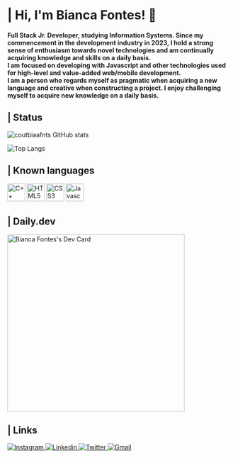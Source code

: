 <h1>| Hi, I'm Bianca Fontes! 💙</h1>

<h4>Full Stack Jr. Developer, studying Information Systems. Since my commencement in the development industry in 2023, I hold a strong sense of enthusiasm towards novel technologies and am continually acquiring knowledge and skills on a daily basis.</br>I am focused on developing with Javascript and other technologies used for high-level and value-added web/mobile development.</br>I am a person who regards myself as pragmatic when acquiring a new language and creative when constructing a project. I enjoy challenging myself to acquire new knowledge on a daily basis.</h4>

<h2>| Status</h2>

![coutbiaafnts GitHub stats](https://github-readme-stats.vercel.app/api?username=coutbiaafnts&show_icons=true&theme=github_dark)

![Top Langs](https://github-readme-stats.vercel.app/api/top-langs/?username=coutbiaafnts&layout=compact&theme=github_dark)

<h2>| Known languages</h2>

<div>
    <img height="40em" src="https://cdn.jsdelivr.net/gh/devicons/devicon/icons/cplusplus/cplusplus-original.svg" alt="C++"/>
    <img height="40em" src="https://cdn.jsdelivr.net/gh/devicons/devicon/icons/html5/html5-original.svg" alt="HTML5"/>
    <img height="40em" src="https://cdn.jsdelivr.net/gh/devicons/devicon/icons/css3/css3-original.svg" alt="CSS3"/>
    <img height="40em" src="https://cdn.jsdelivr.net/gh/devicons/devicon/icons/javascript/javascript-original.svg" alt="Javascript"/>
</div>

<h2>| Daily.dev</h2>
<a href="https://app.daily.dev/coutbiaafnts"><img src="https://api.daily.dev/devcards/00627eca20304c33b1dc446f5e5ba2d3.png?r=ffk" width="400" alt="Bianca Fontes's Dev Card"/></a>

<h2>| Links</h2>

<div>
    <a href="https://www.instagram.com/coutbiaafnts/" target="_blank">
        <img src="https://img.shields.io/badge/Instagram-E4405F?style=for-the-badge&logo=instagram&logoColor=white" alt="Instagram"></img>
    </a>
    <a href="https://www.linkedin.com/in/bianca-fontes-056788285/" target="_blank">
        <img src="https://img.shields.io/badge/LinkedIn-0077B5?style=for-the-badge&logo=linkedin&logoColor=white" alt="Linkedin"></img>
    </a>
    <a href="https://twitter.com/coutbiaafnts" target="_blank">
        <img src="https://img.shields.io/badge/Twitter-1DA1F2?style=for-the-badge&logo=twitter&logoColor=white" alt="Twitter"></img>
    </a>
    <a href="mailto:bia.fontes653@gmail.com" target="_blank">
        <img src="https://img.shields.io/badge/Gmail-D14836?style=for-the-badge&logo=gmail&logoColor=white" alt="Gmail"></img>
    </a>
</div>

